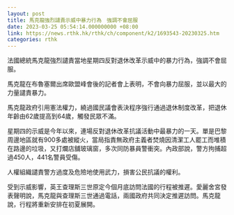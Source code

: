 ```yaml
---
layout: post
title: 馬克龍強烈譴責示威中暴力行為　強調不會屈服
date: 2023-03-25 05:54:14.000000000 +08:00
link: https://news.rthk.hk/rthk/ch/component/k2/1693543-20230325.htm
categories: rthk
---
```


法國總統馬克龍強烈譴責當地星期四反對退休改革示威中的暴力行為，強調不會屈服。

馬克龍在布魯塞爾出席歐盟峰會後的記者會上表明，不會向暴力屈服，並以最大的力量譴責暴力。

馬克龍政府引用憲法權力，繞過國民議會表決程序強行通過退休制度改革，把退休年齡由62歲提高到64歲，觸發民眾不滿。

星期四的示威是今年以來，連場反對退休改革抗議活動中最暴力的一天。單是巴黎周邊地區就有900多處被縱火，當局指責無政府主義者焚燒因清潔工人罷工而堆積在路邊的垃圾，又打爛店舖玻璃窗，多次同防暴員警衝突。內政部說，警方拘捕超過450人，441名警員受傷。

人權組織譴責警方過度及危險地使用武力，損害公民抗議的權利。

受到示威影響，英王查理斯三世原定今個月底訪問法國的行程被推遲。愛麗舍宮發表聲明說，馬克龍與查理斯三世通過電話，兩國政府共同決定推遲訪問。馬克龍說，行程將重新安排在初夏展開。
